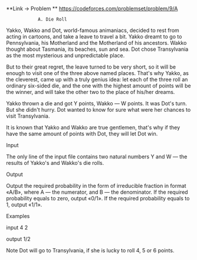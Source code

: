 **Link -> Problem **
	https://codeforces.com/problemset/problem/9/A

				A. Die Roll


Yakko, Wakko and Dot, world-famous animaniacs, decided to rest from acting in cartoons, and take a leave to travel a bit. Yakko dreamt to go to Pennsylvania, his Motherland and the Motherland of his ancestors. Wakko thought about Tasmania, its beaches, sun and sea. Dot chose Transylvania as the most mysterious and unpredictable place.

But to their great regret, the leave turned to be very short, so it will be enough to visit one of the three above named places. That's why Yakko, as the cleverest, came up with a truly genius idea: let each of the three roll an ordinary six-sided die, and the one with the highest amount of points will be the winner, and will take the other two to the place of his/her dreams.

Yakko thrown a die and got Y points, Wakko — W points. It was Dot's turn. But she didn't hurry. Dot wanted to know for sure what were her chances to visit Transylvania.

It is known that Yakko and Wakko are true gentlemen, that's why if they have the same amount of points with Dot, they will let Dot win.


Input

The only line of the input file contains two natural numbers Y and W — the results of Yakko's and Wakko's die rolls.


Output

Output the required probability in the form of irreducible fraction in format «A/B», where A — the numerator, and B — the denominator. If the required probability equals to zero, output «0/1». If the required probability equals to 1, output «1/1».

Examples

input
4 2

output
1/2

Note
Dot will go to Transylvania, if she is lucky to roll 4, 5 or 6 points.
